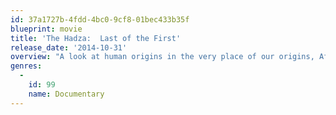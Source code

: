 ```yaml
---
id: 37a1727b-4fdd-4bc0-9cf8-01bec433b35f
blueprint: movie
title: 'The Hadza:  Last of the First'
release_date: '2014-10-31'
overview: "A look at human origins in the very place of our origins, Africa's Rift Valley"
genres:
  -
    id: 99
    name: Documentary
---
```

